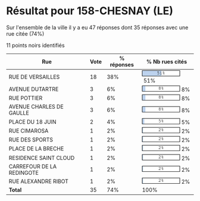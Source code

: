 # Résultat pour 158-CHESNAY (LE)

Sur l'ensemble de la ville il y a eu 47 réponses dont 35 réponses avec une rue citée (74%)

11 points noirs identifiés

| Rue | Vote | % réponses | % Nb rues cités|
|-----|------|------------|----------------|
| RUE DE VERSAILLES | 18 | 38% | <img src="../../img/bar_51.gif" />&nbsp;51%|
| AVENUE DUTARTRE | 3 | 6% | <img src="../../img/bar_8.gif" />&nbsp;8%|
| RUE POTTIER | 3 | 6% | <img src="../../img/bar_8.gif" />&nbsp;8%|
| AVENUE CHARLES DE GAULLE | 3 | 6% | <img src="../../img/bar_8.gif" />&nbsp;8%|
| PLACE DU 18 JUIN | 2 | 4% | <img src="../../img/bar_5.gif" />&nbsp;5%|
| RUE CIMAROSA | 1 | 2% | <img src="../../img/bar_2.gif" />&nbsp;2%|
| RUE DES SPORTS | 1 | 2% | <img src="../../img/bar_2.gif" />&nbsp;2%|
| PLACE DE LA BRECHE | 1 | 2% | <img src="../../img/bar_2.gif" />&nbsp;2%|
| RESIDENCE SAINT CLOUD | 1 | 2% | <img src="../../img/bar_2.gif" />&nbsp;2%|
| CARREFOUR DE LA REDINGOTE | 1 | 2% | <img src="../../img/bar_2.gif" />&nbsp;2%|
| RUE ALEXANDRE RIBOT | 1 | 2% | <img src="../../img/bar_2.gif" />&nbsp;2%|
| **Total** | 35 | 74% | 100%|

